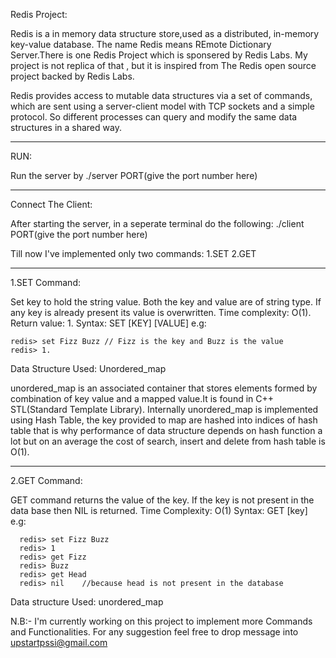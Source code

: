 Redis Project:

Redis is a in memory data structure store,used as a distributed, in-memory key-value database. The name Redis means REmote Dictionary Server.There is one Redis Project 
which is sponsered by Redis Labs.
My project is not replica of that , but it is inspired from The Redis open source project backed by Redis Labs.


Redis provides access to mutable data structures via a set of commands, which are sent using a server-client model with TCP sockets and a simple protocol. 
So different processes can query and modify the same data structures in a shared way.

-----------------------------------------------------------------------------------------------------------------------------------------------------------------
RUN:

Run the server by ./server PORT(give the port number here)

-------------------------------------------------------------------------------------------------------------------------------------------------------------------
Connect The Client:

After starting the server, in a seperate terminal do the following:
./client PORT(give the port number here)

Till now I've implemented only two commands: 1.SET 2.GET

----------------------------------------------------------------------------------------------------------------------------------------
1.SET Command:

Set key to hold the string value. Both the key and value are of string type. If any key is already present its value is overwritten. 
Time complexity: O(1). 
Return value: 1. 
Syntax: SET [KEY] [VALUE] 
e.g:   

    redis> set Fizz Buzz // Fizz is the key and Buzz is the value
    redis> 1.
  
Data Structure Used: Unordered_map

unordered_map is an associated container that stores elements formed by combination of key value and a mapped value.It is found in C++ STL(Standard Template Library). 
Internally unordered_map is implemented using Hash Table, the key provided to map are hashed into indices of hash table that is why performance of data structure depends on 
hash function a lot but on an average the cost of search, insert and delete from hash table is O(1).

-------------------------------------------------------------------------------------------------------------------------------------------

2.GET Command:

GET command returns the value of the key. If the key is not present in the data base then NIL is returned.
Time Complexity: O(1)
Syntax: GET [key]
e.g:

      redis> set Fizz Buzz
      redis> 1
      redis> get Fizz
      redis> Buzz
      redis> get Head 
      redis> nil    //because head is not present in the database

Data structure Used: unordered_map


N.B:- I'm currently working on this project to implement more Commands and Functionalities. For any suggestion feel free to drop message into upstartpssi@gmail.com
